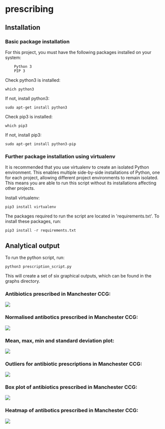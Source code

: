 # prescribing


## Installation

### Basic package installation

For this project, you must have the following packages installed on your system:
```
    Python 3
    PIP 3
```
Check python3 is installed:
```
which python3
```
If not, install python3:
```
sudo apt-get install python3
```
Check pip3 is installed:
```
which pip3
```
If not, install pip3:
```
sudo apt-get install python3-pip
```

### Further package installation using virtualenv

It is recommended that you use virtualenv to create an isolated Python environment. This enables multiple side-by-side installations of Python, one for each project, allowing different project environments to remain isolated. This means you are able to run this script without its installations affecting other projects. 

Install virtualenv:
```
pip3 install virtualenv
```

The packages required to run the script are located in 'requirements.txt'. To install these packages, run:
```
pip3 install -r requirements.txt
```

## Analytical output

To run the python script, run:
```
python3 prescription_script.py
```
This will create a set of six graphical outputs, which can be found in the graphs directory.

### Antibiotics prescribed in Manchester CCG:
![](graphs%antibiotics_prescribed_in_Manchester_over_time.png)

### Normalised antibotics prescribed in Manchester CCG:
![](graphs%normalised_antibiotics_prescribed_in_manchester_over_time.png)

### Mean, max, min and standard deviation plot:
![](graphs%Mean_and_sd_antibiotics_per_1000_patients.png)

### Outliers for antibiotic prescriptions in Manchester CCG:
![](graphs%Prescription_outliers_in_Manchester_CCG.png)

### Box plot of antibiotics prescribed in Manchester CCG:
![](graphs%Box_plot.png)

### Heatmap of antibotics prescribed in Manchester CCG:
![](graphs%heatmap.png)



